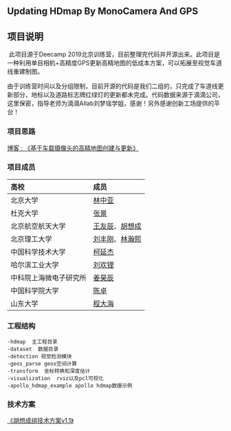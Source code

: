 ## Updating HDmap By MonoCamera And GPS

## 项目说明

​		此项目源于Deecamp 2019北京训练营，目前整理完代码并开源出来。此项目是一种利用单目相机+高精度GPS更新高精地图的低成本方案，可以拓展至视觉车道线重建制图。

​		由于训练营时间以及分组限制，目前开源的代码是我们二组的，只完成了车道线更新部分，地标以及道路标志牌红绿灯的更新都未完成。代码数据来源于滴滴公司，这里保密，指导老师为滴滴AIlab刘梦瑶学姐，感谢！另外感谢创新工场提供的平台！

### 项目思路

[博客 : 《基于车载摄像头的高精地图创建与更新》](http://www.xchu.net/2019/08/21/Deecamp%E9%A1%B9%E7%9B%AE%E6%A6%82%E8%BF%B0/)

### 项目成员

| 高校                   | 成员                                                         |
| :--------------------- | :----------------------------------------------------------- |
| 北京大学               | [林中亚](https://github.com/daniallin)                       |
| 杜克大学               | [张景](https://github.com/zhangjing1997)                     |
| 北京航空航天大学       | [王友辰](https://github.com/yohoochen)、[胡想成](https://github.com/JokerJohn) |
| 北京理工大学           | [刘丰刚](https://github.com/LiuFG)、[林瀚熙]()               |
| 中国科学技术大学       | [柯延杰](https://github.com/USTC-Keyanjie)                   |
| 哈尔滨工业大学         | [刘欢锂]()                                                   |
| 中科院上海微电子研究所 | [姜昊辰](https://github.com/jhch1995)                        |
| 中国科学院大学         | [陈卓]()                                                     |
| 山东大学               | [程大海](https://github.com/DaHaiHuha)                       |

### 工程结构

```
-hdmap  主工程目录
-dataset  数据目录
-detection 视觉检测模块
-geos_parse geos空间计算
-transform  坐标转换和深度估计
-visualization  rviz以及pcl可视化
-apollo_hdmap_example apollo hdmap数据示例
```

### 技术方案

[《胡想成组技术方案v1.1》](https://shimo.im/docs/gqPgyHg9gpJgQYtR/ )
